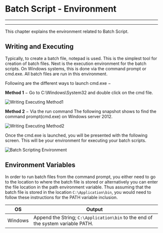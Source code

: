 # Batch Script - Environment

---



---

This chapter explains the environment related to Batch Script.

## Writing and Executing

Typically, to create a batch file, notepad is used. This is the simplest tool for creation of batch files. Next is the execution environment for the batch scripts. On Windows systems, this is done via the command prompt or cmd.exe. All batch files are run in this environment.

Following are the different ways to launch cmd.exe −

**Method 1** − Go to C:\Windows\System32 and double click on the cmd file.

![Writing Executing Method1](/batch_script/images/writing_executing_method1.jpg)

**Method 2** − Via the run command The following snapshot shows to find the command prompt(cmd.exe) on Windows server 2012.

![Writing Executing Method2](/batch_script/images/writing_executing_method2.jpg)

Once the cmd.exe is launched, you will be presented with the following screen. This will be your environment for executing your batch scripts.

![Batch Scripting Environment](/batch_script/images/batch_script_environment.jpg)

## Environment Variables

In order to run batch files from the command prompt, you either need to go to the location to where the batch file is stored or alternatively you can enter the file location in the path environment variable. Thus assuming that the batch file is stored in the location `C:\Application\bin`, you would need to follow these instructions for the PATH variable inclusion.

| OS | Output |
| --- | --- |
| Windows | Append the String; `C:\Application\bin` to the end of the system variable PATH. |

